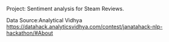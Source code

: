Project: Sentiment analysis for Steam Reviews.

Data Source:Analytical Vidhya
https://datahack.analyticsvidhya.com/contest/janatahack-nlp-hackathon/#About